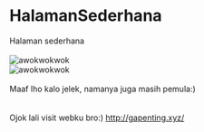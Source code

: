 # HalamanSederhana
Halaman sederhana
<br><br>
<img src="" alt="awokwokwok">
<br>
<img src="" alt="awokwokwok">
<br>
<br>
Maaf lho kalo jelek, namanya juga masih pemula:)
<br>
<br>
<br>
Ojok lali visit webku bro:)
http://gapenting.xyz/
